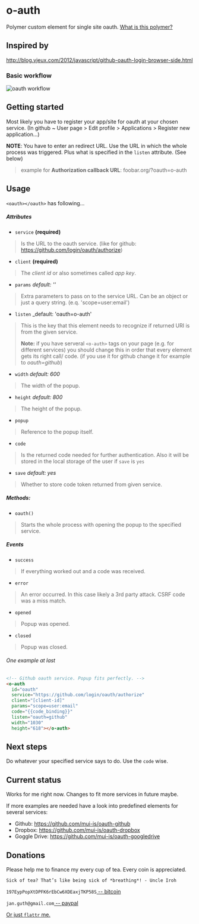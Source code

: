 
# o-auth
Polymer custom element for single site oauth. [What is this polymer?](http://www.polymer-project.org/)

## Inspired by
http://blog.vjeux.com/2012/javascript/github-oauth-login-browser-side.html

### Basic workflow

![oauth workflow](http://blog.vjeux.com/wp-content/uploads/2012/03/githublogin1.png)

## Getting started
Most likely you have to register your app/site for oauth at your chosen service.
(In github ~ User page > Edit profile > Applications > Register new application...)

**NOTE**: You have to enter an redirect URL. Use the URL in which the whole
process was triggered. Plus what is specified in the `listen` attribute.
(See below)

> example for **Authorization callback URL**: foobar.org/?oauth=o-auth


## Usage

`<oauth></oauth>` has following...

##### Attributes

- `service` __(required)__

> Is the URL to the oauth service. (like for github: https://github.com/login/oauth/authorize)

- `client` __(required)__

> The _client id_ or also sometimes called _app key_.

- `params` _default: ''_

> Extra parameters to pass on to the service URL.
> Can be an object or just a query string. (e.q. 'scope=user:email')

- `listen` _default: 'oauth=o-auth'

> This is the key that this element needs to recognize if returned URI is from
> the given service.
>
> __Note:__ if you have serveral `<o-auth>` tags on your page (e.g. for different
> services) you should change this in order that every element gets its right call/
> code. (if you use it for github change it for example to _oauth=github_)

- `width` _default: 600_

> The width of the popup.

- `height` _default: 800_

> The height of the popup.

- `popup`

> Reference to the popup itself.

- `code`

> Is the returned code needed for further authentication. Also it will be stored
> in the local storage of the user if `save` is `yes`

- `save` _default: yes_

> Whether to store code token returned from given service.

##### Methods:

- `oauth()`

> Starts the whole process with opening the popup to the specified service.

##### Events

- `success`

> If everything worked out and a code was received.

- `error`

> An error occurred. In this case likely a 3rd party attack. CSRF code was a miss match.

- `opened`

> Popup was opened.

- `closed`

> Popup was closed.


###### One example at last

```html
<!-- Github oauth service. Popup fits perfectly. -->
<o-auth
  id="oauth"
  service="https://github.com/login/oauth/authorize"
  client="[client-id]"
  params="scope=user:email"
  code="{{code_binding}}"
  listen="oauth=github"
  width="1030"
  height="618"></o-auth>
```


## Next steps
Do whatever your specified service says to do. Use the `code` wise.

## Current status
Works for me right now. Changes to fit more services in future maybe.

If more examples are needed have a look into predefined elements for several services:

- Github: https://github.com/mui-is/oauth-github
- Dropbox: https://github.com/mui-is/oauth-dropbox
- Goggle Drive: https://github.com/mui-is/oauth-googledrive

## Donations
Please help me to finance my every cup of tea. Every coin is appreciated.

```
Sick of tea? That’s like being sick of *breathing*! - Uncle Iroh
```

`197EypPopXtDPFK6rEbCw6XDEaxjTKP58S`[ -- bitcoin](http://en.wikipedia.org/wiki/Bitcoin)

`jan.guth@gmail.com`[ -- paypal](https://www.paypal.com/us/webapps/mpp/home)

[Or just `flattr`  me.](https://flattr.com/submit/auto?user_id=jguth&url=https://github.com/fentas)
